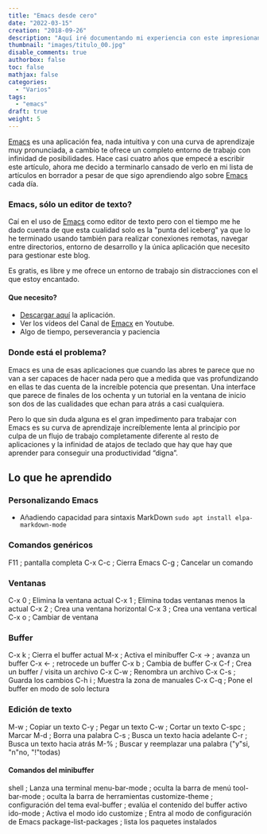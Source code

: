 ```yaml
---
title: "Emacs desde cero"
date: "2022-03-15"
creation: "2018-09-26"
description: "Aquí iré documentando mi experiencia con este impresionante editor de texto.."
thumbnail: "images/titulo_00.jpg"
disable_comments: true
authorbox: false
toc: false
mathjax: false
categories:
  - "Varios"
tags:
  - "emacs"
draft: true
weight: 5
---
```

[Emacs] es una aplicación fea, nada intuitiva y con una curva de aprendizaje muy pronunciada, a cambio te ofrece un completo entorno de trabajo con infinidad de posibilidades. Hace casi cuatro años que empecé a escribir este artículo, ahora me decido a terminarlo cansado de verlo en mi lista de artículos en borrador a pesar de que sigo aprendiendo algo sobre [Emacs] cada día.
<!--more-->
### Emacs, sólo un editor de texto?
Caí en el uso de [Emacs] como editor de texto pero con el tiempo me he dado cuenta de que esta cualidad solo es la "punta del iceberg" ya que lo he terminado usando también para realizar conexiones remotas, navegar entre directorios, entorno de desarrollo y la única aplicación que necesito para gestionar este blog.

Es gratis, es libre y me ofrece un entorno de trabajo sin distracciones con el que estoy encantado.



#### Que necesito?
* [Descargar aquí] la aplicación.
* Ver los vídeos del Canal de [Emacx] en Youtube.
* Algo de tiempo, perseverancia y paciencia

### Donde está el problema?
Emacs es una de esas aplicaciones que cuando las abres te parece que no van a ser capaces de hacer nada pero que a medida que vas profundizando en ellas te das cuenta de la increíble potencia que presentan.  Una interface que parece de finales de los ochenta y un tutorial en la ventana de inicio son dos de las cualidades que echan para atrás a casi cualquiera.

Pero lo que sin duda alguna es el gran impedimento para trabajar con Emacs es su curva de aprendizaje increíblemente lenta al principio por culpa de un flujo de trabajo completamente diferente al resto de aplicaciones y la infinidad de atajos de 
teclado que hay que hay que aprender para conseguir una productividad “digna”.

## Lo que he aprendido

### Personalizando Emacs
 * Añadiendo capacidad para sintaxis MarkDown `sudo apt install elpa-markdown-mode`

### Comandos genéricos
F11 ; pantalla completa
C-x C-c ; Cierra Emacs
C-g ; Cancelar un comando

### Ventanas
C-x 0 ; Elimina la ventana actual
C-x 1 ; Elimina todas ventanas menos la actual
C-x 2 ; Crea una ventana horizontal
C-x 3 ; Crea una ventana vertical
C-x o ; Cambiar de ventana

### Buffer
C-x k ; Cierra el buffer actual
M-x ; Activa el minibuffer
C-x -> ; avanza un buffer
C-x <- ; retrocede un buffer
C-x b ; Cambia de buffer
C-x C-f ; Crea un buffer / visita un archivo
C-x C-w ; Renombra un archivo
C-x C-s ; Guarda los cambios
C-h i ; Muestra la zona de manuales
C-x C-q ; Pone el buffer en modo de solo lectura

### Edición de texto
M-w ; Copiar un texto
C-y ; Pegar un texto
C-w ; Cortar un texto
C-spc ; Marcar
M-d ; Borra una palabra
C-s ; Busca un texto hacia adelante
C-r ; Busca un texto hacia atrás
M-% ; Buscar y reemplazar una palabra ("y"si, "n"no,  "!"todas)


#### Comandos del minibuffer
shell ; Lanza una terminal
menu-bar-mode ; oculta la barra de menú
tool-bar-mode ; oculta la barra de herramientas
customize-theme ; configuración del tema
eval-buffer ; evalúa el contenido del buffer activo
ido-mode ; Activa el modo ido
customize ; Entra al modo de configuración de Emacs
package-list-packages ; lista los paquetes instalados

[Emacs]: https://www.gnu.org/software/emacs/
[Emacx]: https://www.youtube.com/playlist?list=PLxGJqI9jxu_iWOJt_GqpWKq5STAZVA4rn
[Descargar aquí]: https://www.gnu.org/software/emacs/download.html
[12]: https://github.com/farliz/emacs-academia/blob/master/contenido.md
[13]: /files/emacs-academia-farliz.xspf
[14]: https://www.videolan.org/vlc/index.es.html
